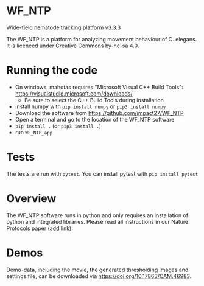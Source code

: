 # WF_NTP
Wide-field nematode tracking platform v3.3.3

The WF_NTP is a platform for analyzing movement behaviour of C. elegans. It is licenced under Creative Commons by-nc-sa 4.0.

# Running the code
 - On windows, mahotas requires "Microsoft Visual C++ Build Tools": https://visualstudio.microsoft.com/downloads/
     - Be sure to select the C++ Build Tools during installation
 - install numpy with `pip install numpy` or `pip3 install numpy`
 - Download the software from https://github.com/impact27/WF_NTP
 - Open a terminal and go to the location of the WF_NTP software
 - `pip install .` (or `pip3 install .`)
 - run `WF_NTP_app`

# Tests
The tests are run with `pytest`. You can install pytest with `pip install pytest`

# Overview
The WF_NTP software runs in python and only requires an installation of python and integrated libraries.
Please read all instructions in our Nature Protocols paper (add link).

# Demos

Demo-data, including the movie, the generated thresholding images and settings file, can be downloaded via https://doi.org/10.17863/CAM.46983.
